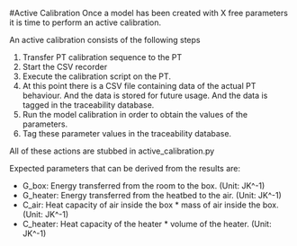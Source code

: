 #Active Calibration
Once a model has been created with X free parameters it is time to perform an active calibration.

An active calibration consists of the following steps
1. Transfer PT calibration sequence to the PT
1. Start the CSV recorder
1. Execute the calibration script on the PT. 
1. At this point there is a CSV file containing data of the actual PT behaviour.
And the data is stored for future usage.
And the data is tagged in the traceability database.
1. Run the model calibration in order to obtain the values of the parameters.
1. Tag these parameter values in the traceability database.

All of these actions are stubbed in active_calibration.py

Expected parameters that can be derived from the results are:

- G_box: Energy transferred from the room to the box. (Unit: JK^-1)
- G_heater: Energy transferred from the heatbed to the air. (Unit: JK^-1)
- C_air: Heat capacity of air inside the box * mass of air inside the box. (Unit: JK^-1)
- C_heater: Heat capacity of the heater * volume of the heater. (Unit: JK^-1)